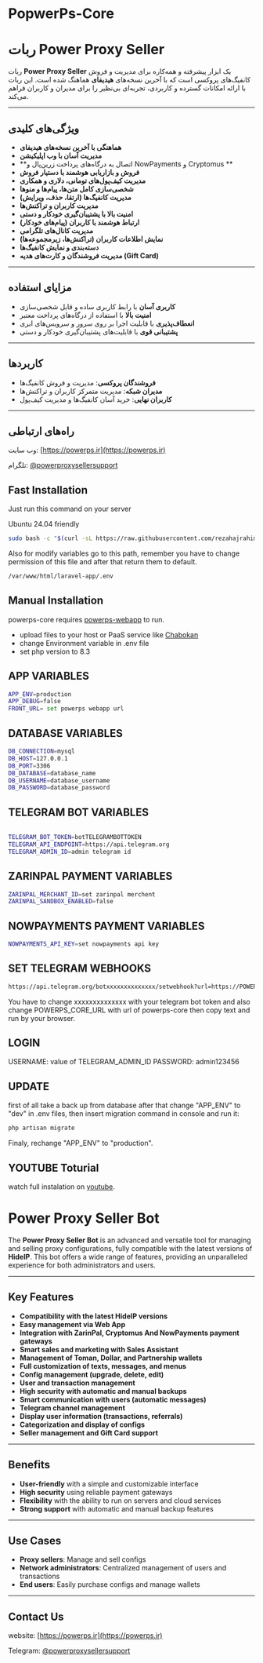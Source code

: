 # PopwerPs-Core

# ربات Power Proxy Seller

ربات **Power Proxy Seller** یک ابزار پیشرفته و همه‌کاره برای مدیریت و فروش کانفیگ‌های پروکسی است که با آخرین نسخه‌های **هیدیفای** هماهنگ شده است. این ربات با ارائه امکانات گسترده و کاربردی، تجربه‌ای بی‌نظیر را برای مدیران و کاربران فراهم می‌کند.

---

## ویژگی‌های کلیدی

- **هماهنگی با آخرین نسخه‌های هیدیفای**
- **مدیریت آسان با وب اپلیکیشن**
- **اتصال به درگاه‌های پرداخت زرین‌پال و NowPayments و Cryptomus **
- **فروش و بازاریابی هوشمند با دستیار فروش**
- **مدیریت کیف‌پول‌های تومانی، دلاری و همکاری**
- **شخصی‌سازی کامل متن‌ها، پیام‌ها و منوها**
- **مدیریت کانفیگ‌ها (ارتقا، حذف، ویرایش)**
- **مدیریت کاربران و تراکنش‌ها**
- **امنیت بالا با پشتیبان‌گیری خودکار و دستی**
- **ارتباط هوشمند با کاربران (پیام‌های خودکار)**
- **مدیریت کانال‌های تلگرامی**
- **نمایش اطلاعات کاربران (تراکنش‌ها، زیرمجموعه‌ها)**
- **دسته‌بندی و نمایش کانفیگ‌ها**
- **مدیریت فروشندگان و کارت‌های هدیه (Gift Card)**

---

## مزایای استفاده

- **کاربری آسان** با رابط کاربری ساده و قابل شخصی‌سازی
- **امنیت بالا** با استفاده از درگاه‌های پرداخت معتبر
- **انعطاف‌پذیری** با قابلیت اجرا بر روی سرور و سرویس‌های ابری
- **پشتیبانی قوی** با قابلیت‌های پشتیبان‌گیری خودکار و دستی

---

## کاربردها

- **فروشندگان پروکسی**: مدیریت و فروش کانفیگ‌ها
- **مدیران شبکه**: مدیریت متمرکز کاربران و تراکنش‌ها
- **کاربران نهایی**: خرید آسان کانفیگ‌ها و مدیریت کیف‌پول

---

## راه‌های ارتباطی

وب سایت: [https://powerps.ir](https://powerps.ir)

تلگرام: [@powerproxysellersupport](https://t.me/powerproxysellersupport) 

## Fast Installation

Just run this command on your server

Ubuntu 24.04 friendly

```sh
sudo bash -c "$(curl -sL https://raw.githubusercontent.com/rezahajrahimi/powerps-core-scripts/refs/heads/main/install.sh)" @ install
```

Also for modify variables go to this path, remember you have to change permission of this file and after that return them to default.

```sh
/var/www/html/laravel-app/.env
```

## Manual Installation

powerps-core requires [powerps-webapp](https://github.com/rezahajrahimi/powerps-webapp) to run.

- upload files to your host or PaaS service like  [Chabokan](https://zaya.io/yojc2)  
- change Environment variable in .env file
- set php version to 8.3

## APP VARIABLES

```sh
APP_ENV=production
APP_DEBUG=false
FRONT_URL= set powerps webapp url
```

## DATABASE VARIABLES

```sh
DB_CONNECTION=mysql
DB_HOST=127.0.0.1
DB_PORT=3306
DB_DATABASE=database_name
DB_USERNAME=database_username
DB_PASSWORD=database_password

```

## TELEGRAM BOT  VARIABLES

```sh

TELEGRAM_BOT_TOKEN=botTELEGRAMBOTTOKEN
TELEGRAM_API_ENDPOINT=https://api.telegram.org
TELEGRAM_ADMIN_ID=admin telegram id
```

## ZARINPAL PAYMENT VARIABLES

```sh
ZARINPAL_MERCHANT_ID=set zarinpal merchent
ZARINPAL_SANDBOX_ENABLED=false
```

## NOWPAYMENTS PAYMENT VARIABLES

```sh
NOWPAYMENTS_API_KEY=set nowpayments api key
```

## SET TELEGRAM WEBHOOKS

```sh
https://api.telegram.org/botxxxxxxxxxxxxxx/setwebhook?url=https://POWERPS_CORE_URL/api/telegram/webhooks/inbound
```

You have to change xxxxxxxxxxxxxx with your telegram bot token and also change POWERPS_CORE_URL with url of powerps-core then copy text and run by your browser.

## LOGIN

USERNAME: value of TELEGRAM_ADMIN_ID
PASSWORD: admin123456

## UPDATE

first of all take a back up from database after that change "APP_ENV" to "dev" in .env files, then insert migration command in console and run it:

```sh
php artisan migrate
```

Finaly, rechange "APP_ENV" to "production".

## YOUTUBE Toturial

watch full instalation on  [youtube](https://youtu.be/drZGXXxSNSE).

# Power Proxy Seller Bot

The **Power Proxy Seller Bot** is an advanced and versatile tool for managing and selling proxy configurations, fully compatible with the latest versions of **HideIP**. This bot offers a wide range of features, providing an unparalleled experience for both administrators and users.

---

## Key Features

- **Compatibility with the latest HideIP versions**
- **Easy management via Web App**
- **Integration with ZarinPal, Cryptomus And NowPayments payment gateways**
- **Smart sales and marketing with Sales Assistant**
- **Management of Toman, Dollar, and Partnership wallets**
- **Full customization of texts, messages, and menus**
- **Config management (upgrade, delete, edit)**
- **User and transaction management**
- **High security with automatic and manual backups**
- **Smart communication with users (automatic messages)**
- **Telegram channel management**
- **Display user information (transactions, referrals)**
- **Categorization and display of configs**
- **Seller management and Gift Card support**

---

## Benefits

- **User-friendly** with a simple and customizable interface
- **High security** using reliable payment gateways
- **Flexibility** with the ability to run on servers and cloud services
- **Strong support** with automatic and manual backup features

---

## Use Cases

- **Proxy sellers**: Manage and sell configs
- **Network administrators**: Centralized management of users and transactions
- **End users**: Easily purchase configs and manage wallets

---

## Contact Us

website: [https://powerps.ir](https://powerps.ir)

Telegram: [@powerproxysellersupport](https://t.me/powerproxysellersupport) 

